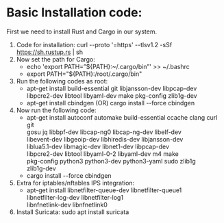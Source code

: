 # Basic Installation code:

First we need to install Rust and Cargo in our system.
1. Code for installation: curl --proto '=https' --tlsv1.2 -sSf https://sh.rustup.rs | sh
2. Now set the path for Cargo:
   - echo 'export PATH=”${PATH}:~/.cargo/bin”' >> ~/.bashrc
   - export PATH="${PATH}:/root/.cargo/bin"
3. Run the following codes as root:
   - apt-get install build-essential git libjansson-dev libpcap-dev \
                libpcre2-dev libtool libyaml-dev make pkg-config zlib1g-dev
   - apt-get install cbindgen    (OR)    cargo install --force cbindgen
4. Now run the following code:
   - apt-get install autoconf automake build-essential ccache clang curl git \
                gosu jq libbpf-dev libcap-ng0 libcap-ng-dev libelf-dev \
                libevent-dev libgeoip-dev libhiredis-dev libjansson-dev \
                liblua5.1-dev libmagic-dev libnet1-dev libpcap-dev \
                libpcre2-dev libtool libyaml-0-2 libyaml-dev m4 make \
                pkg-config python3 python3-dev python3-yaml sudo zlib1g \
                zlib1g-dev
   - cargo install --force cbindgen
5. Extra for iptables/nftables IPS integration:
   - apt-get install libnetfilter-queue-dev libnetfilter-queue1  \
                libnetfilter-log-dev libnetfilter-log1      \
                libnfnetlink-dev libnfnetlink0
6. Install Suricata: sudo apt install suricata